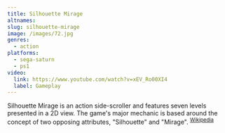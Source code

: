 ```yaml
---
title: Silhouette Mirage
altnames:
slug: silhouette-mirage
image: /images/72.jpg
genres:
  - action
platforms:
  - sega-saturn
  - ps1
video:
  link: https://www.youtube.com/watch?v=xEV_Ro00XI4
  label: Gameplay
---
```


Silhouette Mirage is an action side-scroller and features seven levels presented in a 2D view. The game's major mechanic is based around the concept of two opposing attributes, "Silhouette" and "Mirage". <sup>[Wikipedia](https://en.wikipedia.org/wiki/Silhouette_Mirage)</sup>

